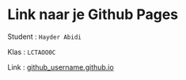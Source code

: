 # Link naar je Github Pages

Student : `Hayder Abidi`

Klas    : `LCTAOO0C`

Link    : [github_username.github.io](https://Hayder16.github.io/Challenge-Portfolio/01-Challenge/portfolio)